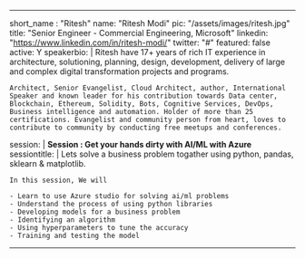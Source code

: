 ---

short_name : "Ritesh"
name: "Ritesh Modi"
pic: "/assets/images/ritesh.jpg"
title: "Senior Engineer - Commercial Engineering, Microsoft"
linkedin: "https://www.linkedin.com/in/ritesh-modi/"
twitter: "#"
featured: false
active: Y
speakerbio: |
    Ritesh have 17+ years of rich IT experience in architecture, solutioning, planning, design, development, delivery of large and complex digital transformation projects and programs.

    Architect, Senior Evangelist, Cloud Architect, author, International Speaker and known leader for his contribution towards Data center, Blockchain, Ethereum, Solidity, Bots, Cognitive Services, DevOps, Business intelligence and automation. Holder of more than 25 certifications. Evangelist and community person from heart, loves to contribute to community by conducting free meetups and conferences.    
session: |
    **Session : Get your hands dirty with AI/ML with Azure**
sessiontitle: |
    Lets solve a business problem togather using python, pandas, sklearn & matplotlib.

    In this session, We will

    - Learn to use Azure studio for solving ai/ml problems
    - Understand the process of using python libraries
    - Developing models for a business problem
    - Identifying an algorithm
    - Using hyperparameters to tune the accuracy
    - Training and testing the model    

---